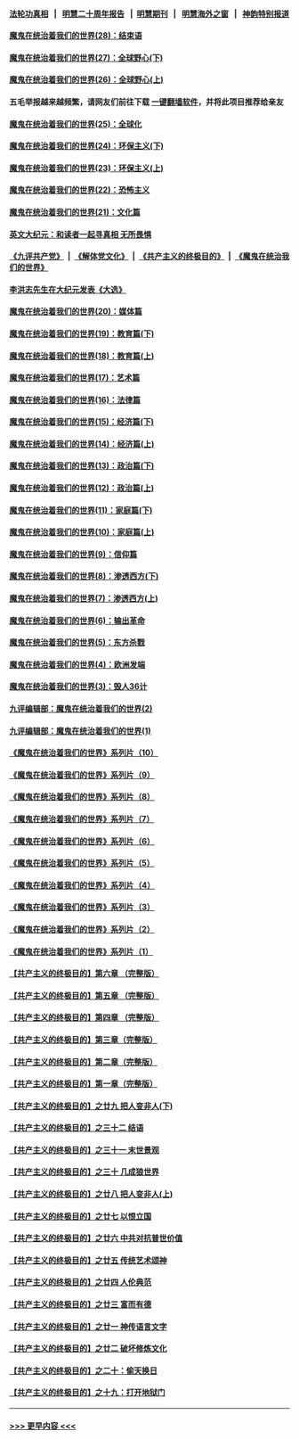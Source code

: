 #### [法轮功真相](https://github.com/gfw-breaker/truth/blob/master/README.md?t=0) &nbsp;&nbsp;|&nbsp;&nbsp; [明慧二十周年报告](https://github.com/gfw-breaker/mh-reports/blob/master/README.md?t=0) &nbsp;&nbsp;|&nbsp;&nbsp;[明慧期刊](https://github.com/gfw-breaker/mh-qikan) &nbsp;&nbsp;|&nbsp;&nbsp; [明慧海外之窗](https://github.com/gfw-breaker/mh-news/blob/master/README.md?t=0) &nbsp;&nbsp;|&nbsp;&nbsp; [神韵特别报道](https://github.com/gfw-breaker/mh-news/blob/master/shenyun.md?t=0)
#### [魔鬼在统治着我们的世界(28)：结束语](../pages/nsc422/n10936246.md?t=07060352) 
#### [魔鬼在统治着我们的世界(27)：全球野心(下)](../pages/nsc422/n10928319.md?t=07060352) 
#### [魔鬼在统治着我们的世界(26)：全球野心(上)](../pages/nsc422/n10900318.md?t=07060352) 
#### 五毛举报越来越频繁，请网友们前往下载 [一键翻墙软件](https://github.com/gfw-breaker/ssr-accounts)，并将此项目推荐给亲友
#### [魔鬼在统治着我们的世界(25)：全球化](../pages/nsc422/n10788205.md?t=07060352) 
#### [魔鬼在统治着我们的世界(24)：环保主义(下)](../pages/nsc422/n10695307.md?t=07060352) 
#### [魔鬼在统治着我们的世界(23)：环保主义(上)](../pages/nsc422/n10688613.md?t=07060352) 
#### [魔鬼在统治着我们的世界(22)：恐怖主义](../pages/nsc422/n10614727.md?t=07060352) 
#### [魔鬼在统治着我们的世界(21)：文化篇](../pages/nsc422/n10597706.md?t=07060352) 
#### [英文大纪元：和读者一起寻真相 无所畏惧](../pages/nsc422/n12542027.md?t=07060352) 
#### [《九评共产党》](https://github.com/begood0513/9ping.md/blob/master/README.md) &nbsp;|&nbsp; [《解体党文化》](../../../../jtdwh.md/blob/master/README.md)  &nbsp;|&nbsp; [《共产主义的终极目的》](../../../../gczydzjmd.md/blob/master/README.md) &nbsp;|&nbsp; [《魔鬼在统治我们的世界》](../../../../mgztzwmdsj.md/blob/master/README.md) 
#### [李洪志先生在大纪元发表《大选》](../pages/nsc422/n12534746.md?t=07060352) 
#### [魔鬼在统治着我们的世界(20)：媒体篇](../pages/nsc422/n10586579.md?t=07060352) 
#### [魔鬼在统治着我们的世界(19)：教育篇(下)](../pages/nsc422/n10564808.md?t=07060352) 
#### [魔鬼在统治着我们的世界(18)：教育篇(上)](../pages/nsc422/n10526970.md?t=07060352) 
#### [魔鬼在统治着我们的世界(17)：艺术篇](../pages/nsc422/n10499093.md?t=07060352) 
#### [魔鬼在统治着我们的世界(16)：法律篇](../pages/nsc422/n10485969.md?t=07060352) 
#### [魔鬼在统治着我们的世界(15)：经济篇(下)](../pages/nsc422/n10469975.md?t=07060352) 
#### [魔鬼在统治着我们的世界(14)：经济篇(上)](../pages/nsc422/n10457370.md?t=07060352) 
#### [魔鬼在统治着我们的世界(13)：政治篇(下)](../pages/nsc422/n10448270.md?t=07060352) 
#### [魔鬼在统治着我们的世界(12)：政治篇(上)](../pages/nsc422/n10444576.md?t=07060352) 
#### [魔鬼在统治着我们的世界(11)：家庭篇(下)](../pages/nsc422/n10440961.md?t=07060352) 
#### [魔鬼在统治着我们的世界(10)：家庭篇(上)](../pages/nsc422/n10435448.md?t=07060352) 
#### [魔鬼在统治着我们的世界(9)：信仰篇](../pages/nsc422/n10432159.md?t=07060352) 
#### [魔鬼在统治着我们的世界(8)：渗透西方(下)](../pages/nsc422/n10429603.md?t=07060352) 
#### [魔鬼在统治着我们的世界(7)：渗透西方(上)](../pages/nsc422/n10426013.md?t=07060352) 
#### [魔鬼在统治着我们的世界(6)：输出革命](../pages/nsc422/n10421536.md?t=07060352) 
#### [魔鬼在统治着我们的世界(5)：东方杀戮](../pages/nsc422/n10417707.md?t=07060352) 
#### [魔鬼在统治着我们的世界(4)：欧洲发端](../pages/nsc422/n10414890.md?t=07060352) 
#### [魔鬼在统治着我们的世界(3)：毁人36计](../pages/nsc422/n10411583.md?t=07060352) 
#### [九评编辑部：魔鬼在统治着我们的世界(2)](../pages/nsc422/n10410036.md?t=07060352) 
#### [九评编辑部：魔鬼在统治着我们的世界(1)](../pages/nsc422/n10406825.md?t=07060352) 
#### [《魔鬼在统治着我们的世界》系列片（10）](../pages/nsc422/n12292670.md?t=07060352) 
#### [《魔鬼在统治着我们的世界》系列片（9）](../pages/nsc422/n12290859.md?t=07060352) 
#### [《魔鬼在统治着我们的世界》系列片（8）](../pages/nsc422/n12287445.md?t=07060352) 
#### [《魔鬼在统治着我们的世界》系列片（7）](../pages/nsc422/n12283425.md?t=07060352) 
#### [《魔鬼在统治着我们的世界》系列片（6）](../pages/nsc422/n12282314.md?t=07060352) 
#### [《魔鬼在统治着我们的世界》系列片（5）](../pages/nsc422/n12281419.md?t=07060352) 
#### [《魔鬼在统治着我们的世界》系列片（4）](../pages/nsc422/n12274024.md?t=07060352) 
#### [《魔鬼在统治着我们的世界》系列片（3）](../pages/nsc422/n12271322.md?t=07060352) 
#### [《魔鬼在统治着我们的世界》系列片（2）](../pages/nsc422/n12269049.md?t=07060352) 
#### [《魔鬼在统治着我们的世界》系列片（1）](../pages/nsc422/n12267575.md?t=07060352) 
#### [【共产主义的终极目的】第六章 （完整版）](../pages/nsc422/n11428913.md?t=07060352) 
#### [【共产主义的终极目的】第五章 （完整版）](../pages/nsc422/n11428912.md?t=07060352) 
#### [【共产主义的终极目的】第四章 （完整版）](../pages/nsc422/n11428907.md?t=07060352) 
#### [【共产主义的终极目的】第三章（完整版）](../pages/nsc422/n11428848.md?t=07060352) 
#### [【共产主义的终极目的】第二章（完整版）](../pages/nsc422/n11428831.md?t=07060352) 
#### [【共产主义的终极目的】第一章（完整版）](../pages/nsc422/n11417651.md?t=07060352) 
#### [【共产主义的终极目的】之廿九 把人变非人(下)](../pages/nsc422/n11344140.md?t=07060352) 
#### [【共产主义的终极目的】之三十二 结语](../pages/nsc422/n11360535.md?t=07060352) 
#### [【共产主义的终极目的】之三十一 末世景观](../pages/nsc422/n11351129.md?t=07060352) 
#### [【共产主义的终极目的】之三十 几成狼世界](../pages/nsc422/n11348280.md?t=07060352) 
#### [【共产主义的终极目的】之廿八 把人变非人(上)](../pages/nsc422/n11340492.md?t=07060352) 
#### [【共产主义的终极目的】之廿七 以恨立国](../pages/nsc422/n11336944.md?t=07060352) 
#### [【共产主义的终极目的】之廿六 中共对抗普世价值](../pages/nsc422/n11324785.md?t=07060352) 
#### [【共产主义的终极目的】之廿五 传统艺术颂神](../pages/nsc422/n11296396.md?t=07060352) 
#### [【共产主义的终极目的】之廿四 人伦典范](../pages/nsc422/n11296397.md?t=07060352) 
#### [【共产主义的终极目的】之廿三 富而有德](../pages/nsc422/n11283598.md?t=07060352) 
#### [【共产主义的终极目的】之廿一 神传语言文字](../pages/nsc422/n11263265.md?t=07060352) 
#### [【共产主义的终极目的】之廿二 破坏修炼文化](../pages/nsc422/n11245728.md?t=07060352) 
#### [【共产主义的终极目的】之二十：偷天换日](../pages/nsc422/n11238846.md?t=07060352) 
#### [【共产主义的终极目的】之十九：打开地狱门](../pages/nsc422/n11206376.md?t=07060352) 

----
#### [ >>> 更早内容 <<< ](../indexes/nsc422-earlier.md)
